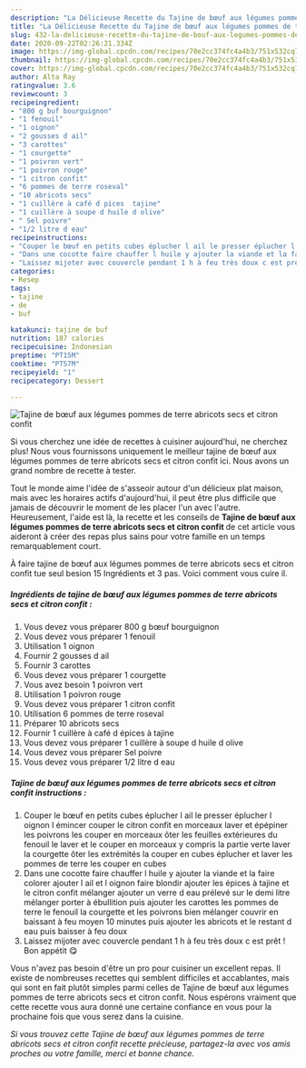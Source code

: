 ```yaml
---
description: "La Délicieuse Recette du Tajine de bœuf aux légumes pommes de terre abricots secs et citron confit"
title: "La Délicieuse Recette du Tajine de bœuf aux légumes pommes de terre abricots secs et citron confit"
slug: 432-la-delicieuse-recette-du-tajine-de-bouf-aux-legumes-pommes-de-terre-abricots-secs-et-citron-confit
date: 2020-09-22T02:26:21.334Z
image: https://img-global.cpcdn.com/recipes/70e2cc374fc4a4b3/751x532cq70/tajine-de-boeuf-aux-legumes-pommes-de-terre-abricots-secs-et-citron-confit-photo-principale-de-la-recette.jpg
thumbnail: https://img-global.cpcdn.com/recipes/70e2cc374fc4a4b3/751x532cq70/tajine-de-boeuf-aux-legumes-pommes-de-terre-abricots-secs-et-citron-confit-photo-principale-de-la-recette.jpg
cover: https://img-global.cpcdn.com/recipes/70e2cc374fc4a4b3/751x532cq70/tajine-de-boeuf-aux-legumes-pommes-de-terre-abricots-secs-et-citron-confit-photo-principale-de-la-recette.jpg
author: Alta Ray
ratingvalue: 3.6
reviewcount: 3
recipeingredient:
- "800 g buf bourguignon"
- "1 fenouil"
- "1 oignon"
- "2 gousses d ail"
- "3 carottes"
- "1 courgette"
- "1 poivron vert"
- "1 poivron rouge"
- "1 citron confit"
- "6 pommes de terre roseval"
- "10 abricots secs"
- "1 cuillère à café d pices  tajine"
- "1 cuillère à soupe d huile d olive"
- " Sel poivre"
- "1/2 litre d eau"
recipeinstructions:
- "Couper le bœuf en petits cubes éplucher l ail le presser éplucher l oignon l émincer couper le citron confit en morceaux laver et épépiner les poivrons les couper en morceaux ôter les feuilles extérieures du fenouil le laver et le couper en morceaux y compris la partie verte laver la courgette ôter les extrémités la couper en cubes éplucher et laver les pommes de terre les couper en cubes"
- "Dans une cocotte faire chauffer l huile y ajouter la viande et la faire colorer ajouter l ail et l oignon faire blondir ajouter les épices à tajine et le citron confit mélanger ajouter un verre d eau prélevé sur le demi litre mélanger porter à ébullition puis ajouter les carottes les pommes de terre le fenouil la courgette et les poivrons bien mélanger couvrir en baissant à feu moyen 10 minutes puis ajouter les abricots et le restant d eau puis baisser à feu doux"
- "Laissez mijoter avec couvercle pendant 1 h à feu très doux c est prêt ! Bon appétit 😋"
categories:
- Resep
tags:
- tajine
- de
- buf

katakunci: tajine de buf 
nutrition: 187 calories
recipecuisine: Indonesian
preptime: "PT15M"
cooktime: "PT57M"
recipeyield: "1"
recipecategory: Dessert

---
```



![Tajine de bœuf aux légumes pommes de terre abricots secs et citron confit](https://img-global.cpcdn.com/recipes/70e2cc374fc4a4b3/751x532cq70/tajine-de-boeuf-aux-legumes-pommes-de-terre-abricots-secs-et-citron-confit-photo-principale-de-la-recette.jpg)

Si vous cherchez une idée de recettes à cuisiner aujourd'hui, ne cherchez plus! Nous vous fournissons uniquement le meilleur tajine de bœuf aux légumes pommes de terre abricots secs et citron confit ici. Nous avons un grand nombre de recette à tester.

Tout le monde aime l'idée de s'asseoir autour d'un délicieux plat maison, mais avec les horaires actifs d'aujourd'hui, il peut être plus difficile que jamais de découvrir le moment de les placer l'un avec l'autre. Heureusement, l'aide est là, la recette et les conseils de <strong> Tajine de bœuf aux légumes pommes de terre abricots secs et citron confit </strong> de cet article vous aideront à créer des repas plus sains pour votre famille en un temps remarquablement court.

<!--inarticleads1-->

À faire tajine de bœuf aux légumes pommes de terre abricots secs et citron confit tue seul besion 15 Ingrédients et 3 pas. Voici comment vous cuire il.

##### Ingrédients de tajine de bœuf aux légumes pommes de terre abricots secs et citron confit :

1. Vous devez vous préparer 800 g bœuf bourguignon
1. Vous devez vous préparer 1 fenouil
1. Utilisation 1 oignon
1. Fournir 2 gousses d ail
1. Fournir 3 carottes
1. Vous devez vous préparer 1 courgette
1. Vous avez besoin 1 poivron vert
1. Utilisation 1 poivron rouge
1. Vous devez vous préparer 1 citron confit
1. Utilisation 6 pommes de terre roseval
1. Préparer 10 abricots secs
1. Fournir 1 cuillère à café d épices à tajine
1. Vous devez vous préparer 1 cuillère à soupe d huile d olive
1. Vous devez vous préparer  Sel poivre
1. Vous devez vous préparer 1/2 litre d eau




<!--inarticleads2-->

##### Tajine de bœuf aux légumes pommes de terre abricots secs et citron confit instructions :

1. Couper le bœuf en petits cubes éplucher l ail le presser éplucher l oignon l émincer couper le citron confit en morceaux laver et épépiner les poivrons les couper en morceaux ôter les feuilles extérieures du fenouil le laver et le couper en morceaux y compris la partie verte laver la courgette ôter les extrémités la couper en cubes éplucher et laver les pommes de terre les couper en cubes
1. Dans une cocotte faire chauffer l huile y ajouter la viande et la faire colorer ajouter l ail et l oignon faire blondir ajouter les épices à tajine et le citron confit mélanger ajouter un verre d eau prélevé sur le demi litre mélanger porter à ébullition puis ajouter les carottes les pommes de terre le fenouil la courgette et les poivrons bien mélanger couvrir en baissant à feu moyen 10 minutes puis ajouter les abricots et le restant d eau puis baisser à feu doux
1. Laissez mijoter avec couvercle pendant 1 h à feu très doux c est prêt ! Bon appétit 😋




<!--inarticleads1-->

<p>
Vous n'avez pas besoin d'être un pro pour cuisiner un excellent repas. Il existe de nombreuses recettes qui semblent difficiles et accablantes, mais qui sont en fait plutôt simples parmi celles de Tajine de bœuf aux légumes pommes de terre abricots secs et citron confit. Nous espérons vraiment que cette recette vous aura donné une certaine confiance en vous pour la prochaine fois que vous serez dans la cuisine.
</p>

<p>
<i>Si vous trouvez cette Tajine de bœuf aux légumes pommes de terre abricots secs et citron confit recette précieuse, partagez-la avec vos amis proches ou votre famille, merci et bonne chance.</i>
</p>
